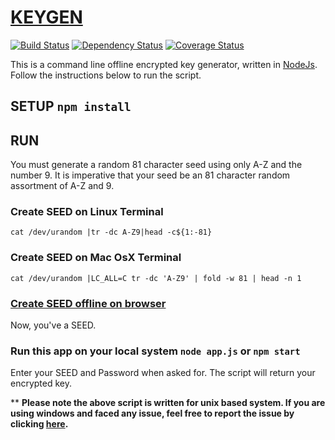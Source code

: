 # [KEYGEN](https://impactdlt.github.io/keygen/)

[![Build Status](https://travis-ci.org/impactdlt/keygen.svg?branch=master)](https://travis-ci.org/impactdlt/keygen)
<a href="https://david-dm.org/impactdlt/keygen"><img src="https://david-dm.org/impactdlt/keygen.svg" alt="Dependency Status"></a>
[![Coverage Status](https://coveralls.io/repos/github/impactdlt/keygen/badge.svg?branch=master)](https://coveralls.io/github/impactdlt/keygen?branch=master)

This is a command line offline encrypted key generator, written in [NodeJs](https://nodejs.org/). Follow the instructions below to run the script.

## SETUP `npm install`

## RUN

You must generate a random 81 character seed using only A-Z and the number 9. It is imperative that your seed be an 81 character random assortment of A-Z and 9.

### Create SEED on Linux Terminal
```
cat /dev/urandom |tr -dc A-Z9|head -c${1:-81}
```

### Create SEED on Mac OsX Terminal
```
cat /dev/urandom |LC_ALL=C tr -dc 'A-Z9' | fold -w 81 | head -n 1
```

### [Create SEED offline on browser](https://impactdlt.github.io/seedgen/)

Now, you've a SEED.

### Run this app on your local system `node app.js` or `npm start`

Enter your SEED and Password when asked for. The script will return your encrypted key.

** **Please note the above script is written for unix based system. If you are using windows and faced any issue, feel free to report the issue by clicking [here](https://github.com/impactdlt/keygen/issues/new?template=bug_report.md).**
